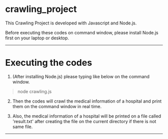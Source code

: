 # crawling_project


This Crawling Project is developed with Javascript and Node.js.

Before executing these codes on command window, please install Node.js first on your laptop or desktop.


--------------------------------

# Executing the codes

1. (After installing Node.js) please typing like below on the command window.
>node crawling.js

2. Then the codes will crawl the medical information of a hospital and print them on the command window in real time.

3. Also, the medical information of a hospital will be printed on a file called 'result.txt' after creating the file on the current directory if there is not same file.

--------------------------------


